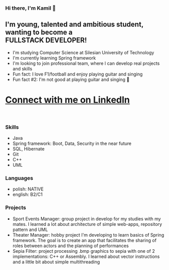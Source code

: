 ### Hi there, I'm Kamil 👋

## I'm young, talented and ambitious student, wanting to become a<br/>FULLSTACK DEVELOPER!
- I'm studying Computer Science at Silesian University of Technology
- I'm currently learning Spring framework
- I'm looking to join professional team, where I can develop real projects and skills
- Fun fact: I love F1/football and enjoy playing guitar and singing
- Fun fact #2: I'm not good at playing guitar and singing 🤣

# [Connect with me on LinkedIn](https://www.linkedin.com/in/k-musialowski)

<br/>

### Skills

- Java
- Spring framework: Boot, Data, Security in the near future
- SQL, Hibernate
- Git
- C++
- UML

### Languages

- polish: NATIVE
- english: B2/C1

### Projects

- Sport Events Manager: group project in develop for my studies with my mates. I learned a lot about architecture of simple web-apps, repository pattern and UML
- Theater Manager: hobby project I'm developing to learn basics of Spring framework. The goal is to create an app that facilitates the sharing of roles between actors and the planning of performances
- Sepia Filter: project processing .bmp graphics to sepia with one of 2 implementations: C++ or Assembly. I learned about vector instructions and a little bit about simple multithreading
